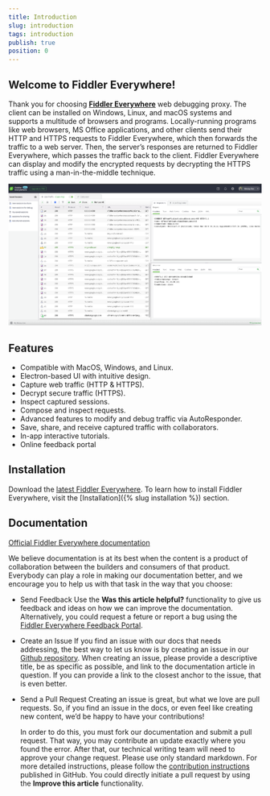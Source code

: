 ```yaml
---
title: Introduction
slug: introduction
tags: introduction
publish: true
position: 0
---
```


## Welcome to Fiddler Everywhere!

Thank you for choosing [**Fiddler Everywhere**](https://www.telerik.com/fiddler-everywhere) web debugging proxy. The client can be installed on Windows, Linux, and macOS systems and supports a multitude of browsers and programs. Locally-running programs like web browsers, MS Office applications, and other clients send their HTTP and HTTPS requests to Fiddler Everywhere, which then forwards the traffic to a web server. Then, the server’s responses are returned to Fiddler Everywhere, which passes the traffic back to the client. Fiddler Everywhere can display and modify the encrypted requests by decrypting the HTTPS traffic using a man-in-the-middle technique.  

![Fiddler Everywhere main screen](./images/menu/fiddler-main-screen.png)

## Features

- Compatible with MacOS, Windows, and Linux.
- Electron-based UI with intuitive design. 
- Capture web traffic (HTTP & HTTPS).
- Decrypt secure traffic (HTTPS).
- Inspect captured sessions.
- Compose and inspect requests.
- Advanced features to modify and debug traffic via AutoResponder.
- Save, share, and receive captured traffic with collaborators.
- In-app interactive tutorials.
- Online feedback portal

## Installation

Download the [latest Fiddler Everywhere](https://www.telerik.com/download/fiddler-everywhere).
To learn how to install Fiddler Everywhere, visit the [Installation]({% slug installation %}) section.

## Documentation

[Official Fiddler Everywhere documentation](https://docs.telerik.com/fiddler-everywhere/introduction?_ga=2.206480400.2086505781.1591948423-772467175.1590489532)

We believe documentation is at its best when the content is a product of collaboration between the builders and consumers of that product. Everybody can play a role in making our documentation better, and we encourage you to help us with that task in the way that you choose:

- Send Feedback
    Use the __Was this article helpful?__ functionality to give us feedback and ideas on how we can improve the documentation. Alternatively, you could request a feture or report a bug using the [Fiddler Everywhere Feedback Portal](https://feedback.telerik.com/fiddler-everywhere).

- Create an Issue
    If you find an issue with our docs that needs addressing, the best way to let us know is by creating an issue in our [Github repository](https://github.com/telerik/fiddler-everywhere-docs). When creating an issue, please provide a descriptive title, be as specific as possible, and link to the documentation article in question. If you can provide a link to the closest anchor to the issue, that is even better.

- Send a Pull Request
    Creating an issue is great, but what we love are pull requests. So, if you find an issue in the docs, or even feel like creating new content, we’d be happy to have your contributions! 

    In order to do this, you must fork our documentation and submit a pull request. That way, you may contribute an update exactly where you found the error. After that, our technical writing team will need to approve your change request. Please use only standard markdown. For more detailed instructions, please follow the [contribution instructions](https://github.com/telerik/fiddler-everywhere-docs#contributing) published in GitHub. You could directly initiate a pull request by using the __Improve this article__ functionality.
